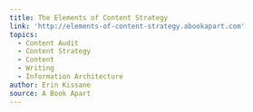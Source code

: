 ```yaml
---
title: The Elements of Content Strategy
link: 'http://elements-of-content-strategy.abookapart.com'
topics:
  - Content Audit
  - Content Strategy
  - Content
  - Writing
  - Information Architecture
author: Erin Kissane
source: A Book Apart
---
```



